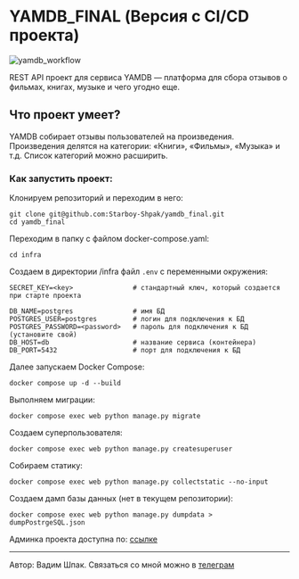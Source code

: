 # YAMDB_FINAL (Версия с CI/CD проекта)
![yamdb_workflow](https://github.com/Starboy-Shpak/yamdb_final/actions/workflows/yamdb_workflow.yml/badge.svg)

REST API проект для сервиса YAMDB — платформа для сбора отзывов о фильмах, книгах, музыке и чего угодно еще.

## Что проект умеет?

YAMDB собирает отзывы пользователей на произведения. Произведения делятся на категории: «Книги», «Фильмы», «Музыка» и т.д. Список категорий можно расширить.

### Как запустить проект:

Клонируем репозиторий и переходим в него:

```
git clone git@github.com:Starboy-Shpak/yamdb_final.git
cd yamdb_final
```
Переходим в папку с файлом docker-compose.yaml:
```
cd infra
```
Создаем в директории /infra файл  `.env`  с переменными окружения:
```
SECRET_KEY=<key>               # стандартный ключ, который создается при старте проекта

DB_NAME=postgres               # имя БД
POSTGRES_USER=postgres         # логин для подключения к БД
POSTGRES_PASSWORD=<password>   # пароль для подключения к БД (установите свой)
DB_HOST=db                     # название сервиса (контейнера)
DB_PORT=5432                   # порт для подключения к БД
```
Далее запускаем Docker Compose:
```
docker compose up -d --build
```
Выполняем миграции:
```
docker compose exec web python manage.py migrate
```
Создаем суперпользователя:
```
docker compose exec web python manage.py createsuperuser
```
Собираем статику:
```
docker compose exec web python manage.py collectstatic --no-input
```
Создаем дамп базы данных (нет в текущем репозитории):
```
docker compose exec web python manage.py dumpdata > dumpPostrgeSQL.json
```

Админка проекта доступна по: [ссылке](http://51.250.18.184/admin/)

***
Автор: Вадим Шпак.
Связаться со мной можно в [телеграм](https://t.me/starboy_shpak/)
